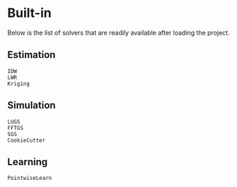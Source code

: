 # Built-in

Below is the list of solvers that are readily available after loading the project.

## Estimation

```@docs
IDW
LWR
Kriging
```

## Simulation

```@docs
LUGS
FFTGS
SGS
CookieCutter
```

## Learning

```@docs
PointwiseLearn
```
